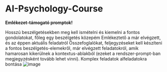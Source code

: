 # AI-Psychology-Course

**Emlékezet-támogató promptok!**

Hosszú beszélgetésekben meg kell ismételni és kiemelni a fontos gondolatokat, főleg egy beszélgetés közepém
Emlékeztető a már elvégzett, és az éppen aktuális feladatról
Összefoglalókat, feljegyzéseket kell készíteni a fontos beszélgetés-elemekről, már elvégzett feladatokról, amik hamarosan kikerülnek a kontextus-ablakból (ezeket a rendszer-prompt-ban megjegyzésként tovább lehet vinni).
Komplex feladatok alfeladatokra bontása
![image](https://github.com/kekecsz/AI-Psychology-Course/assets/25824959/a4749194-694a-4ce7-9cfc-354b8a73b099)


